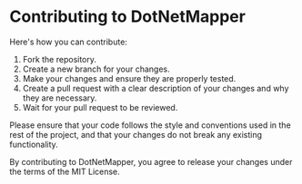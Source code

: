 # Contributing to DotNetMapper

Here's how you can contribute:

1. Fork the repository.
2. Create a new branch for your changes.
3. Make your changes and ensure they are properly tested.
4. Create a pull request with a clear description of your changes and why they are necessary.
5. Wait for your pull request to be reviewed.

Please ensure that your code follows the style and conventions used in the rest of the project, and that your changes do not break any existing functionality.

By contributing to DotNetMapper, you agree to release your changes under the terms of the MIT License.
